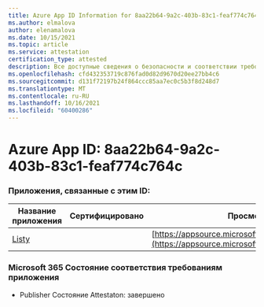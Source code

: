 ```yaml
---
title: Azure App ID Information for 8aa22b64-9a2c-403b-83c1-feaf774c764c
ms.author: elmalova
author: elenamalova
ms.date: 10/15/2021
ms.topic: article
ms.service: attestation
certification_type: attested
description: Все доступные сведения о безопасности и соответствии требованиям для 8aa22b64-9a2c-403b-83c1-feaf774c764c.
ms.openlocfilehash: cfd432353719c876fad0d82d9670d20ee27bb4c6
ms.sourcegitcommit: d131f72197b24f864ccc85aa7ec0c5b3f8d248d7
ms.translationtype: MT
ms.contentlocale: ru-RU
ms.lasthandoff: 10/16/2021
ms.locfileid: "60400286"
---
```

# <a name="azure-app-id-8aa22b64-9a2c-403b-83c1-feaf774c764c"></a>Azure App ID: 8aa22b64-9a2c-403b-83c1-feaf774c764c


### <a name="apps-associated-with-this-id"></a>Приложения, связанные с этим ID:
| **Название приложения** | **Сертифицировано** | **Просмотр в AppSource** |
|--------------|---------------|-----------------------|
| [Listy](https://docs.microsoft.com/microsoft-365-app-certification/forward/WA200000798) |  | [https://appsource.microsoft.com/product/office/WA200000798](https://appsource.microsoft.com/product/office/WA200000798) |

### <a name="microsoft-365-app-compliance-status"></a>Microsoft 365 Состояние соответствия требованиям приложения
- Publisher Состояние Attestaton: завершено
